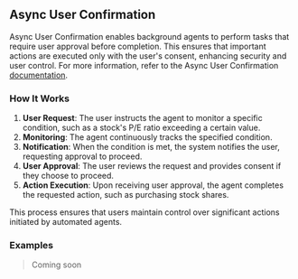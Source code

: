 ## Async User Confirmation

Async User Confirmation enables background agents to perform tasks that require user approval before completion. This ensures that important actions are executed only with the user's consent, enhancing security and user control. For more information, refer to the Async User Confirmation [documentation](https://demo.auth0.ai/docs/async-user-confirmation).

### How It Works

1. **User Request**: The user instructs the agent to monitor a specific condition, such as a stock's P/E ratio exceeding a certain value.
2. **Monitoring**: The agent continuously tracks the specified condition.
3. **Notification**: When the condition is met, the system notifies the user, requesting approval to proceed.
4. **User Approval**: The user reviews the request and provides consent if they choose to proceed.
5. **Action Execution**: Upon receiving user approval, the agent completes the requested action, such as purchasing stock shares.

This process ensures that users maintain control over significant actions initiated by automated agents.

### Examples

> Coming soon
